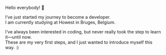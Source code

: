 Hello everybody! 👋  

I’ve just started my journey to become a developer.  
I am currently studying at Howest in Bruges, Belgium.  

I’ve always been interested in coding, but never really took the step to learn it—until now.  
These are my very first steps, and I just wanted to introduce myself this way. :)

<!--
**Massi35-creator/Massi35-creator** is a ✨ _special_ ✨ repository because its `README.md` (this file) appears on your GitHub profile.

Here are some ideas to get you started:

- 🔭 I’m currently working on my first repository.
- 🌱 I’m currently learning how to work with Github and the infrastucture of it.
- 🤔 I’m looking for help with my first coding experience
- 💬 Ask me about anything
- 📫 How to reach me: can we communicate true Github? Idon't know 😅
- ⚡ Fun fact: 👉 Breaking things first, fixing them later — that’s how I learn.

